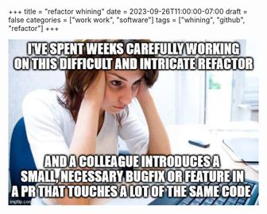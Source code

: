 +++
title = "refactor whining"
date = 2023-09-26T11:00:00-07:00
draft = false
categories = ["work work", "software"]
tags = ["whining", "github", "refactor"]
+++

![](./rf.png)